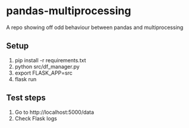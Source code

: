 # pandas-multiprocessing
A repo showing off odd behaviour between pandas and multiprocessing

## Setup
1. pip install -r requirements.txt
2. python src/df_manager.py
3. export FLASK_APP=src
4. flask run

## Test steps
1. Go to http://localhost:5000/data
2. Check Flask logs
